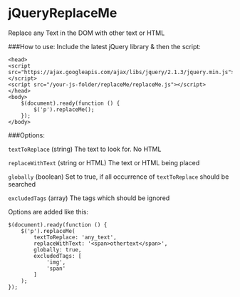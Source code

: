 # jQueryReplaceMe
Replace any Text in the DOM with other text or HTML

###How to use:
Include the latest jQuery library & then the script:

    <head>
    <script src="https://ajax.googleapis.com/ajax/libs/jquery/2.1.3/jquery.min.js"></script>
    <script src="/your-js-folder/replaceMe/replaceMe.js"></script>
    </head>
    <body>
        $(document).ready(function () {
            $('p').replaceMe();
        });
    </body>
    
###Options:

`textToReplace` (string) The text to look for. No HTML

`replaceWithText` (string or HTML) The text or HTML being placed

`globally` (boolean) Set to true, if all occurrence of `textToReplace` should be searched

`excludedTags` (array) The tags which should be ignored

Options are added like this:

    $(document).ready(function () {
        $('p').replaceMe(
            textToReplace: 'any_text',
            replaceWithText: '<span>othertext</span>',
            globally: true,
            excludedTags: [
                'img',
                'span'
            ]
        );
    });


